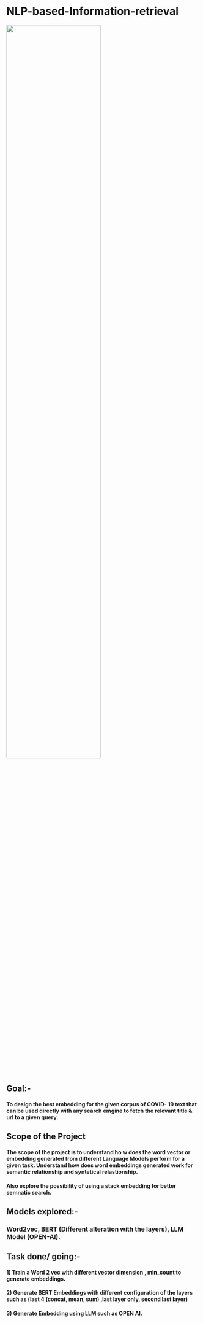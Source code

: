 # NLP-based-Information-retrieval

 <img src="https://github.com/prathameshk30/NLP-based-Information-retrieval/assets/89546195/4e48c201-33ad-4988-87c6-026584f1ba5e" width=70% height=70%>

 
 ## Goal:-
 #### To design the best embedding for the given corpus of COVID- 19 text that can be used directly with any search emgine to fetch the relevant title & url to a given query.
 
## Scope of the Project
#### The scope of the project is to understand ho w does the word vector or embedding generated from different Language Models perform for a given task. Understand how does word embeddings generated work for semantic relationship and syntetical relastionship. 
#### Also explore the possibility of using a stack embedding for better semnatic search.

## Models explored:- 
### Word2vec, BERT (Different alteration with the layers), LLM Model (OPEN-AI).
 
## Task done/ going:-
#### 1) Train a Word 2 vec with different vector dimension , min_count to generate embeddings.
#### 2) Generate BERT Embeddings with different configuration of the layers such as (last 4 (concat, mean, sum) ,last layer only, second last layer)
#### 3) Generate Embedding using LLM such as OPEN AI.



